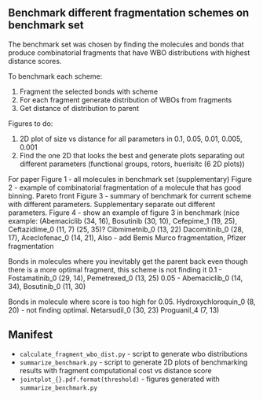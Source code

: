 ## Benchmark different fragmentation schemes on benchmark set

The benchmark set was chosen by finding the molecules and bonds that produce combinatorial fragments that have WBO distributions
with highest distance scores.

To benchmark each scheme:
1. Fragment the selected bonds with scheme
2. For each fragment generate distribution of WBOs from fragments
3. Get distance of distribution to parent

Figures to do:
1. 2D plot of size vs distance for all parameters in 0.1, 0.05, 0.01, 0.005, 0.001
2. Find the one 2D that looks the best and generate plots separating out different parameters (functional groups, rotors, huerisitc (6 2D plots))

For paper
Figure 1 - all molecules in benchmark set (supplementary)
Figure 2 - example of combinatorial fragmentation of a molecule that has good binning. Pareto front
Figure 3 - summary of benchmark for current scheme with different parameters. Supplementary separate out different parameters.
Figure 4 - show an example of figure 3 in benchmark (nice example:  (Abemaciclib (34, 16), Bosutinib (30, 10), Cefepime_1 (19, 25), Ceftazidime_0 (11, 7) (25, 35)?
Cibmimetnib_0 (13, 22) Dacomitinib_0 (28, 17), Aceclofenac_0 (14, 21),
Also - add Bemis Murco fragmentation, Pfizer fragmentation

Bonds in molecules where you inevitably get the parent back even though there is a more optimal fragment, this scheme is not finding it
0.1 - Fostamatinib_0 (29, 14), Pemetrexed_0 (13, 25)
0.05 - Abemaciclib_0 (14, 34), Bosutinib_0 (11, 30)

Bonds in molecule where score is too high for 0.05.
Hydroxychloroquin_0 (8, 20) - not finding optimal.
Netarsudil_0 (30, 23)
Proguanil_4 (7, 13)


## Manifest
* `calculate_fragment_wbo_dist.py` - script to generate wbo distributions
* `summarize_benchmark.py` - script to generate 2D plots of benchmarking results with fragment computational cost vs distance score
* `jointplot_{}.pdf.format(threshold)` - figures generated with `summarize_benchmark.py`
